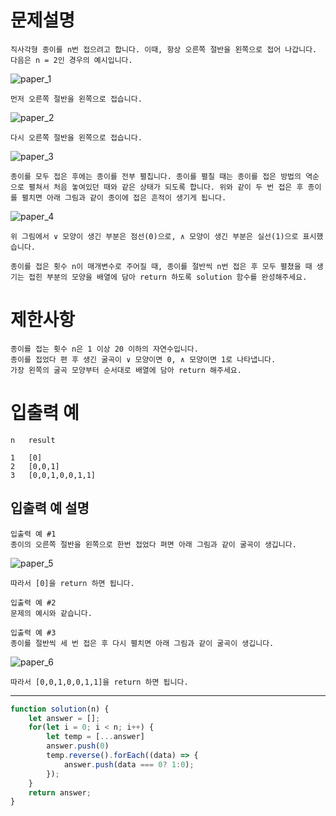 # 문제설명
```
직사각형 종이를 n번 접으려고 합니다. 이때, 항상 오른쪽 절반을 왼쪽으로 접어 나갑니다. 다음은 n = 2인 경우의 예시입니다.
```
![paper_1](../assets/images/paper_1.png)
```
먼저 오른쪽 절반을 왼쪽으로 접습니다.
```
![paper_2](./#/assets/images/paper_2.png)
```
다시 오른쪽 절반을 왼쪽으로 접습니다.
```
![paper_3](/assets/images/paper_3.png)
```
종이를 모두 접은 후에는 종이를 전부 펼칩니다. 종이를 펼칠 때는 종이를 접은 방법의 역순으로 펼쳐서 처음 놓여있던 때와 같은 상태가 되도록 합니다. 위와 같이 두 번 접은 후 종이를 펼치면 아래 그림과 같이 종이에 접은 흔적이 생기게 됩니다.
```
![paper_4](assets/images/paper_4.png)
```
위 그림에서 ∨ 모양이 생긴 부분은 점선(0)으로, ∧ 모양이 생긴 부분은 실선(1)으로 표시했습니다.

종이를 접은 횟수 n이 매개변수로 주어질 때, 종이를 절반씩 n번 접은 후 모두 펼쳤을 때 생기는 접힌 부분의 모양을 배열에 담아 return 하도록 solution 함수를 완성해주세요.
```

# 제한사항
```
종이를 접는 횟수 n은 1 이상 20 이하의 자연수입니다.
종이를 접었다 편 후 생긴 굴곡이 ∨ 모양이면 0, ∧ 모양이면 1로 나타냅니다.
가장 왼쪽의 굴곡 모양부터 순서대로 배열에 담아 return 해주세요.
```

# 입출력 예
```
n   result

1	[0]
2	[0,0,1]
3	[0,0,1,0,0,1,1]
```

## 입출력 예 설명
```
입출력 예 #1
종이의 오른쪽 절반을 왼쪽으로 한번 접었다 펴면 아래 그림과 같이 굴곡이 생깁니다.
```
![paper_5](../../assets/images/paper_5.png)
```
따라서 [0]을 return 하면 됩니다.
```
```
입출력 예 #2
문제의 예시와 같습니다.
```
```
입출력 예 #3
종이를 절반씩 세 번 접은 후 다시 펼치면 아래 그림과 같이 굴곡이 생깁니다.
```
![paper_6](../../assets/images/paper_6.png)
```
따라서 [0,0,1,0,0,1,1]을 return 하면 됩니다.
```

---

```javascript
function solution(n) {
    let answer = [];
    for(let i = 0; i < n; i++) {
        let temp = [...answer]
        answer.push(0)
        temp.reverse().forEach((data) => {
            answer.push(data === 0? 1:0);
        });
    }
    return answer;
}
```
